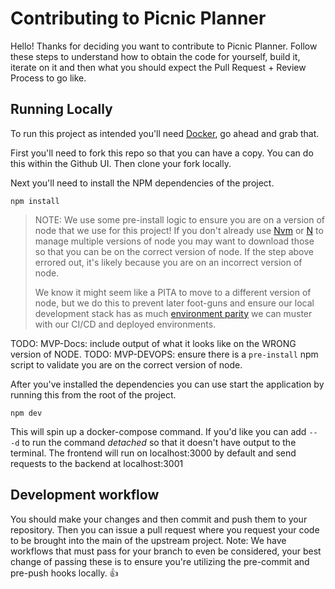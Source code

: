 # Contributing to Picnic Planner

Hello! Thanks for deciding you want to contribute to Picnic Planner. Follow these steps to understand how to obtain the code for yourself, build it, iterate on it and then what you should expect the Pull Request + Review Process to go like. 

## Running Locally

To run this project as intended you'll need [Docker](https://www.docker.com/), go ahead and grab that.

First you'll need to fork this repo so that you can have a copy. You can do this within the Github UI. Then clone your fork locally. 

Next you'll need to install the NPM dependencies of the project. 
```
npm install
```

> NOTE: We use some pre-install logic to ensure you are on a version of node that we use for this project! If you don't already use [Nvm](https://github.com/nvm-sh/nvm) or [N](https://github.com/tj/n) to manage multiple versions of node you may want to download those so that you can be on the correct version of node. If the step above errored out, it's likely because you are on an incorrect version of node. 
> 
> We know it might seem like a PITA to move to a different version of node, but we do this to prevent later foot-guns and ensure our local development stack has as much [environment parity](https://12factor.net/dev-prod-parity) we can muster with our CI/CD and deployed environments.

TODO: MVP-Docs: include output of what it looks like on the WRONG version of NODE.
TODO: MVP-DEVOPS: ensure there is a `pre-install` npm script to validate you are on the correct version of node. 

After you've installed the dependencies you can use start the application by running this from the root of the project.

```
npm dev
```

This will spin up a docker-compose command. If you'd like you can add `-- -d` to run the command _detached_ so that it doesn't have output to the terminal. The frontend will run on localhost:3000 by default and send requests to the backend at localhost:3001


## Development workflow

You should make your changes and then commit and push them to your repository. Then you can issue a pull request where you request your code to be brought into the main of the upstream project. Note: We have workflows that must pass for your branch to even be considered, your best change of passing these is to ensure you're utilizing the pre-commit and pre-push hooks locally. 👍
